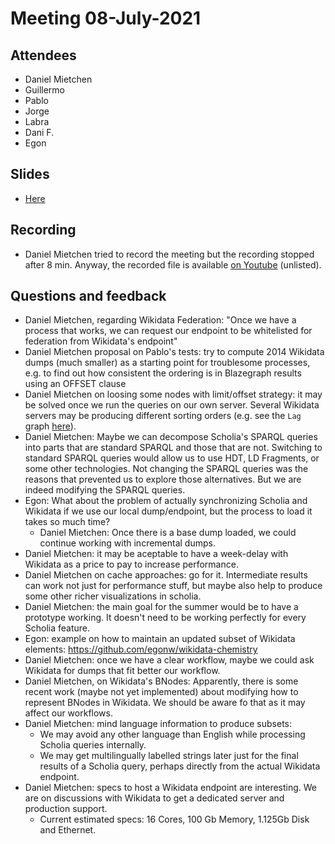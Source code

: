# Meeting 08-July-2021

## Attendees 

- Daniel Mietchen
- Guillermo
- Pablo
- Jorge
- Labra
- Dani F.
- Egon

## Slides

* [Here](https://docs.google.com/presentation/d/1xp6eUqFEfONaaAB3G15ul2RkykQuE-mxYWPd05CMJx4/edit)

## Recording

- Daniel Mietchen tried to record the meeting but the recording stopped after 8 min. Anyway, the recorded file is available [on Youtube](https://youtu.be/8_j5dHeeuuM) (unlisted).

## Questions and feedback

- Daniel Mietchen, regarding Wikidata Federation:  "Once we have a process that works, we can request our endpoint to be whitelisted for federation from Wikidata's endpoint"
- Daniel Mietchen proposal on Pablo's tests: try to compute 2014 Wikidata dumps (much smaller) as a starting point for troublesome processes, e.g. to find out how consistent the ordering is in Blazegraph results using an OFFSET clause
- Daniel Mietchen on loosing some nodes with limit/offset strategy: it may be solved once we run the queries on our own server. Several Wikidata servers may be producing different sorting orders (e.g. see the ```Lag``` graph [here](https://grafana.wikimedia.org/d/000000489/wikidata-query-service?orgId=1&refresh=1m)). 
- Daniel Mietchen: Maybe we can decompose Scholia's SPARQL queries into parts that are standard SPARQL and those that are not. Switching to standard SPARQL queries would allow us to use HDT, LD Fragments, or some other technologies. Not changing the SPARQL queries was the reasons that prevented us to explore those alternatives. But we are indeed modifying the SPARQL queries.
- Egon: What about the problem of actually synchronizing Scholia and Wikidata if we use our local dump/endpoint, but the process to load it takes so much time?
    - Daniel Mietchen: Once there is a base dump loaded, we could continue working with incremental dumps.
- Daniel Mietchen: it may be aceptable to have a week-delay with Wikidata as a price to pay to increase performance.
- Daniel Mietchen on cache approaches: go for it. Intermediate results can work not just for performance stuff, but maybe also help to produce some other richer visualizations in scholia.
- Daniel Mietchen: the main goal for the summer would be to have a prototype working. It doesn't need to be working perfectly for every Scholia feature.
- Egon: example on how to maintain an updated subset of Wikidata elements: https://github.com/egonw/wikidata-chemistry 
- Daniel Mietchen: once we have a clear workflow, maybe we could ask Wikidata for dumps that fit better our workflow.
- Daniel Mietchen, on Wikidata's BNodes: Apparently, there is some recent work (maybe not yet implemented) about modifying how to represent BNodes in Wikidata. We should be aware fo that as it may affect our workflows.
- Daniel Mietchen: mind language information to produce subsets:
    - We may avoid any other language than English while processing Scholia queries internally.
    - We may get multilingually labelled strings later just for the final results of a Scholia query, perhaps directly from the actual Wikidata endpoint.
- Daniel Mietchen: specs to host a Wikidata endpoint are interesting. We are on discussions with Wikidata to get a dedicated server and production support.
    - Current estimated specs: 16 Cores, 100 Gb Memory, 1.125Gb Disk and Ethernet.

